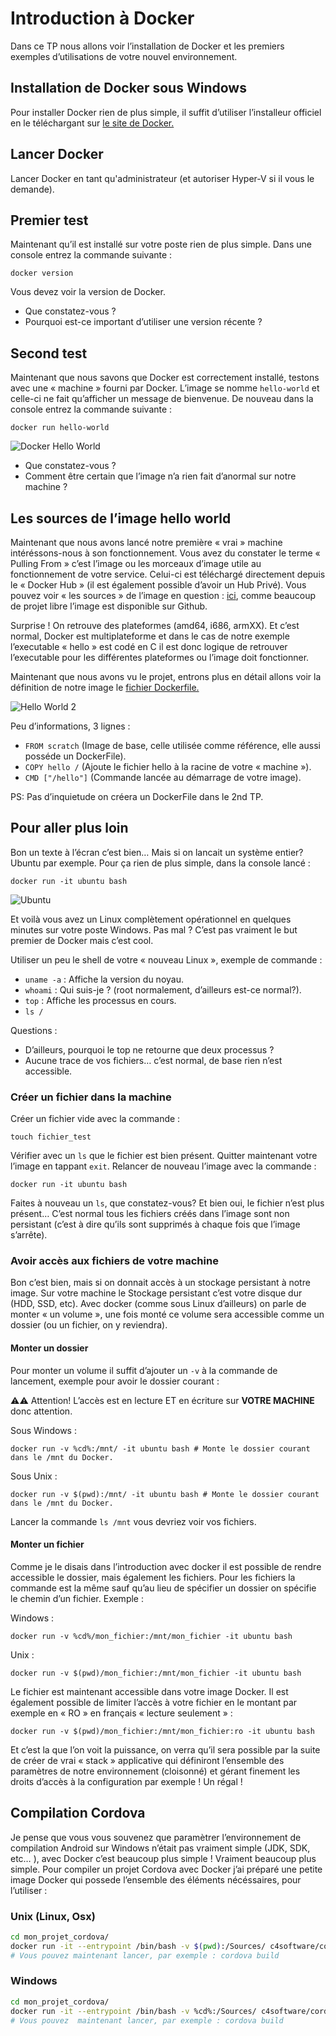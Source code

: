 # Introduction à Docker

Dans ce TP nous allons voir l’installation de Docker et les premiers exemples d’utilisations de votre nouvel environnement.

## Installation de Docker sous Windows

Pour installer Docker rien de plus simple, il suffit d’utiliser l’installeur officiel en le téléchargant sur [le site de Docker.](https://www.docker.com/docker-windows)

## Lancer Docker

Lancer Docker en tant qu'administrateur (et autoriser Hyper-V si il vous le demande).

## Premier test

Maintenant qu’il est installé sur votre poste rien de plus simple. Dans une console entrez la commande suivante :

```shell
docker version
```

Vous devez voir la version de Docker.

- Que constatez-vous ?
- Pourquoi est-ce important d’utiliser une version récente ?

## Second test

Maintenant que nous savons que Docker est correctement installé, testons avec une « machine » fourni par Docker. L’image se nomme ```hello-world``` et celle-ci ne fait qu’afficher un message de bienvenue. De nouveau dans la console entrez la commande suivante :

```shell
docker run hello-world
```

![Docker Hello World](./ressources/hello-world.png)

- Que constatez-vous ?
- Comment être certain que l’image n’a rien fait d’anormal sur notre machine ?

## Les sources de l’image hello world

Maintenant que nous avons lancé notre première « vrai » machine intéréssons-nous à son fonctionnement. Vous avez du constater le terme « Pulling From » c’est l’image ou les morceaux d’image utile au fonctionnement de votre service. Celui-ci est téléchargé directement depuis le « Docker Hub » (il est également possible d’avoir un Hub Privé). Vous pouvez voir « les sources » de l’image en question : [ici](https://github.com/docker-library/hello-world), comme beaucoup de projet libre l’image est disponible sur Github.

Surprise ! On retrouve des plateformes (amd64, i686, armXX). Et c’est normal, Docker est multiplateforme et dans le cas de notre exemple l’executable « hello » est codé en C il est donc logique de retrouver l’executable pour les différentes plateformes ou l’image doit fonctionner.

Maintenant que nous avons vu le projet, entrons plus en détail allons voir la définition de notre image le [fichier Dockerfile.](https://github.com/docker-library/hello-world/blob/master/i386/hello-world/Dockerfile)

![Hello World 2](./ressources/hello-world2.png)

Peu d’informations, 3 lignes :

- ```FROM scratch``` (Image de base, celle utilisée comme référence, elle aussi posséde un DockerFile).
- ```COPY hello /``` (Ajoute le fichier hello à la racine de votre « machine »).
- ```CMD ["/hello"]``` (Commande lancée au démarrage de votre image).

PS: Pas d’inquietude on créera un DockerFile dans le 2nd TP.

## Pour aller plus loin

Bon un texte à l’écran c’est bien… Mais si on lancait un système entier? Ubuntu par exemple. Pour ça rien de plus simple, dans la console lancé :

```shell
docker run -it ubuntu bash
```

![Ubuntu](./ressources/ubuntu.png)

Et voilà vous avez un Linux complètement opérationnel en quelques minutes sur votre poste Windows. Pas mal ? C’est pas vraiment le but premier de Docker mais c’est cool.

Utiliser un peu le shell de votre « nouveau Linux », exemple de commande :

- ```uname -a``` : Affiche la version du noyau.
- ```whoami``` : Qui suis-je ? (root normalement, d’ailleurs est-ce normal?).
- ```top``` : Affiche les processus en cours.
- ```ls /```

Questions :

- D’ailleurs, pourquoi le top ne retourne que deux processus ?
- Aucune trace de vos fichiers… c’est normal, de base rien n’est accessible.

### Créer un fichier dans la machine

Créer un fichier vide avec la commande :

```shell
touch fichier_test
```

Vérifier avec un ```ls``` que le fichier est bien présent. Quitter maintenant votre l’image en tappant ```exit```. Relancer de nouveau l’image avec la commande :

```shell
docker run -it ubuntu bash
```

Faites à nouveau un ```ls```, que constatez-vous? Et bien oui, le fichier n’est plus présent… C’est normal tous les fichiers créés dans l’image sont non persistant (c’est à dire qu’ils sont supprimés à chaque fois que l’image s’arrête).

### Avoir accès aux fichiers de votre machine

Bon c’est bien, mais si on donnait accès à un stockage persistant à notre image. Sur votre machine le Stockage persistant c’est votre disque dur (HDD, SSD, etc). Avec docker (comme sous Linux d’ailleurs) on parle de monter « un volume », une fois monté ce volume sera accessible comme un dossier (ou un fichier, on y reviendra).

#### Monter un dossier

Pour monter un volume il suffit d’ajouter un ```-v``` à la commande de lancement, exemple pour avoir le dossier courant :

⚠️⚠️ Attention! L’accès est en lecture ET en écriture sur **VOTRE MACHINE** donc attention.

Sous Windows :

```shell
docker run -v %cd%:/mnt/ -it ubuntu bash # Monte le dossier courant dans le /mnt du Docker.
```

Sous Unix :

```shell
docker run -v $(pwd):/mnt/ -it ubuntu bash # Monte le dossier courant dans le /mnt du Docker.
```

Lancer la commande ```ls /mnt``` vous devriez voir vos fichiers.

#### Monter un fichier

Comme je le disais dans l’introduction avec docker il est possible de rendre accessible le dossier, mais également les fichiers. Pour les fichiers la commande est la même sauf qu’au lieu de spécifier un dossier on spécifie le chemin d’un fichier. Exemple :

Windows :

```shell
docker run -v %cd%/mon_fichier:/mnt/mon_fichier -it ubuntu bash
```

Unix :

```shell
docker run -v $(pwd)/mon_fichier:/mnt/mon_fichier -it ubuntu bash
```

Le fichier est maintenant accessible dans votre image Docker. Il est également possible de limiter l’accès à votre fichier en le montant par exemple en « RO » en français « lecture seulement » :

```shell
docker run -v $(pwd)/mon_fichier:/mnt/mon_fichier:ro -it ubuntu bash
```

Et c’est la que l’on voit la puissance, on verra qu’il sera possible par la suite de créer de vrai « stack » applicative qui définiront l’ensemble des paramètres de notre environnement (cloisonné) et gérant finement les droits d’accès à la configuration par exemple ! Un régal !

## Compilation Cordova

Je pense que vous vous souvenez que paramètrer l’environnement de compilation Android sur Windows n’était pas vraiment simple (JDK, SDK, etc… ), avec Docker c’est beaucoup plus simple ! Vraiment beaucoup plus simple. Pour compiler un projet Cordova avec Docker j’ai préparé une petite image Docker qui possede l’ensemble des éléments nécéssaires, pour l’utiliser :

### Unix (Linux, Osx)

```sh
cd mon_projet_cordova/
docker run -it --entrypoint /bin/bash -v $(pwd):/Sources/ c4software/cordova-light:latest
# Vous pouvez maintenant lancer, par exemple : cordova build
```

### Windows

```sh
cd mon_projet_cordova/
docker run -it --entrypoint /bin/bash -v %cd%:/Sources/ c4software/cordova-light:latest
# Vous pouvez  maintenant lancer, par exemple : cordova build
```